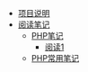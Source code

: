 <!-- _sidebar.md -->
<!-- 文件夹设置一个 说明.md 不然会404 -->

- [项目说明](/README.md)
- [阅读笔记](阅读笔记/分类说明.md)
    - [PHP笔记](阅读笔记/PHP/分类说明.md)
        - [阅读1](阅读笔记/PHP/阅读1.md)
    - [PHP常用笔记](阅读笔记/PHP常用笔记.md)